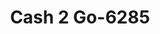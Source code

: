 ---
f_zip-code: 36079
f_state-code: AL
title: Cash 2 Go-6285
f_phone: 334-566-1056
f_city-only: Troy
f_address: 1005 Highway 231 South Troy
f_location-unique-id: '6285'
slug: cash-2-go-6285
updated-on: '2024-05-30T13:46:58.046Z'
created-on: '2024-05-30T13:36:59.803Z'
published-on: '2024-05-30T13:54:32.469Z'
f_city-state: cms/city/troy-al.md
f_company: cms/company/cash-2-go.md
f_state: cms/state/alabama.md
layout: '[payday-loan].html'
tags: payday-loan
---